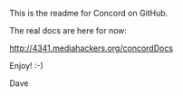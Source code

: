 This is the readme for Concord on GitHub.

The real docs are here for now:

http://4341.mediahackers.org/concordDocs 

Enjoy! :-)

Dave 